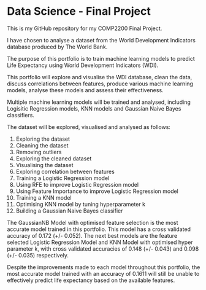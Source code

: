 # Data Science - Final Project

This is my GitHub repository for my COMP2200 Final Project.

I have chosen to analyse a dataset from the World Development Indicators database produced by The World Bank.

The purpose of this portfolio is to train machine learning models to predict Life Expectancy using World Development Indicators (WDI).

This portfolio will explore and visualise the WDI database, clean the data, discuss correlations between features, produce various machine learning models, analyse these models and assess their effectiveness.

Multiple machine learning models will be trained and analysed, including Logisitic Regression models, KNN models and Gaussian Naive Bayes classifiers.

The dataset will be explored, visualised and analysed as follows:
1. Exploring the dataset
2. Cleaning the dataset
3. Removing outliers
4. Exploring the cleaned dataset
5. Visualising the dataset
6. Exploring correlation between features
7. Training a Logistic Regression model
8. Using RFE to improve Logistic Regression model
9. Using Feature Importance to improve Logistic Regression model
10. Training a KNN model
11. Optimising KNN model by tuning hyperparameter k
12. Building a Gaussian Naive Bayes classifier

The GaussianNB Model with optimised feature selection is the most accurate model trained in this portfolio. This model has a cross validated accuracy of 0.172 (+/- 0.052). The next best models are the feature selected Logistic Regression Model and KNN Model with optimised hyper parameter k, with cross validated accuracies of 0.148 (+/- 0.043) and 0.098 (+/- 0.035) respectively.

Despite the improvements made to each model throughout this portfolio, the most accurate model trained with an accuracy of 0.1611 will still be unable to effectively predict life expectancy based on the available features.

